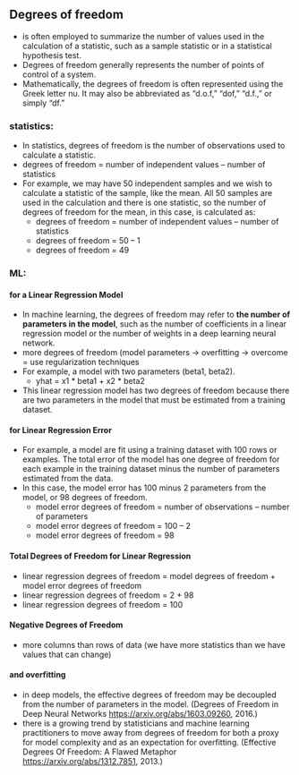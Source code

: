 ## Degrees of freedom

- is often employed to summarize the number of values used in the calculation of a statistic, such as a sample statistic or in a statistical hypothesis test.
- Degrees of freedom generally represents the number of points of control of a system.
- Mathematically, the degrees of freedom is often represented using the Greek letter nu. It may also be abbreviated as “d.o.f,” “dof,” “d.f.,” or simply “df.”
### statistics:
- In statistics, degrees of freedom is the number of observations used to calculate a statistic.
- degrees of freedom = number of independent values – number of statistics
- For example, we may have 50 independent samples and we wish to calculate a statistic of the sample, like the mean. All 50 samples are used in the calculation and there is one statistic, so the number of degrees of freedom for the mean, in this case, is calculated as:
  - degrees of freedom = number of independent values – number of statistics
  - degrees of freedom = 50 – 1
  - degrees of freedom = 49
### ML:
#### for a Linear Regression Model
- In machine learning, the degrees of freedom may refer to **the number of parameters in the model**, such as the number of coefficients in a linear regression model or the number of weights in a deep learning neural network.
- more degrees of freedom (model parameters -> overfitting -> overcome = use regularization techniques
- For example, a model with two parameters (beta1, beta2).
  - yhat = x1 * beta1 + x2 * beta2
- This linear regression model has two degrees of freedom because there are two parameters in the model that must be estimated from a training dataset.
#### for Linear Regression Error
- For example, a model are fit using a training dataset with 100 rows or examples. The total error of the model has one degree of freedom for each example in the training dataset minus the number of parameters estimated from the data.
- In this case, the model error has 100 minus 2 parameters from the model, or 98 degrees of freedom.
  - model error degrees of freedom = number of observations – number of parameters
  - model error degrees of freedom = 100 – 2
  - model error degrees of freedom = 98
#### Total Degrees of Freedom for Linear Regression
- linear regression degrees of freedom = model degrees of freedom + model error degrees of freedom
- linear regression degrees of freedom = 2 + 98
- linear regression degrees of freedom = 100
#### Negative Degrees of Freedom
- more columns than rows of data (we have more statistics than we have values that can change)
#### and overfitting
- in deep models, the effective degrees of freedom may be decoupled from the number of parameters in the model. (Degrees of Freedom in Deep Neural Networks https://arxiv.org/abs/1603.09260, 2016.)
- there is a growing trend by statisticians and machine learning practitioners to move away from degrees of freedom for both a proxy for model complexity and as an expectation for overfitting. (Effective Degrees Of Freedom: A Flawed Metaphor https://arxiv.org/abs/1312.7851, 2013.)